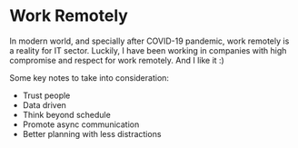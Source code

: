 # Work Remotely

In modern world, and specially after COVID-19 pandemic, work remotely is a
reality for IT sector. Luckily, I have been working in companies with high
compromise and respect for work remotely. And I like it :)

Some key notes to take into consideration:

- Trust people
- Data driven
- Think beyond schedule
- Promote async communication
- Better planning with less distractions
